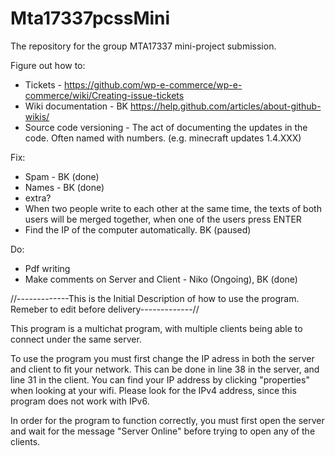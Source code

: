 # Mta17337pcssMini
The repository for the group MTA17337 mini-project submission. 

Figure out how to:
 - Tickets - https://github.com/wp-e-commerce/wp-e-commerce/wiki/Creating-issue-tickets
 - Wiki documentation - BK https://help.github.com/articles/about-github-wikis/
 - Source code versioning - The act of documenting the updates in the code. Often named with numbers. (e.g. minecraft updates 1.4.XXX)
 
 Fix:
 - Spam - BK (done)
 - Names - BK (done)
 - extra?
 - When two people write to each other at the same time, the texts of both users will be merged together, when one of the users press ENTER
 - Find the IP of the computer automatically. BK (paused)
 
 Do:
 - Pdf writing
 - Make comments on Server and Client - Niko (Ongoing), BK (done)


//-------------This is the Initial Description of how to use the program. Remeber to edit before delivery-------------//

This program is a multichat program, with multiple clients being able to connect under the same server.

To use the program you must first change the IP adress in both the server and client to fit your network. This can be done in line 38 in the server, and line 31 in the client. You can find your IP address by clicking "properties" when looking at your wifi. Please look for the IPv4 address, since this program does not work with IPv6.

In order for the program to function correctly, you must first open the server and wait for the message "Server Online" before trying to open any of the clients.
